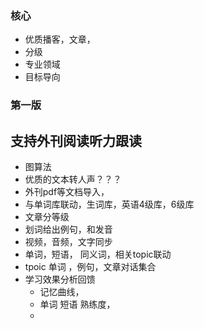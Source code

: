 
### 核心
- 优质播客，文章，
- 分级
- 专业领域
- 目标导向

### 第一版



## 支持外刊阅读听力跟读
- 图算法
- 优质的文本转人声？？？
- 外刊pdf等文档导入，
- 与单词库联动，生词库，英语4级库，6级库
- 文章分等级
- 划词给出例句，和发音
- 视频，音频，文字同步
- 单词，短语， 同义词，相关topic联动
- tpoic  单词 ，例句，文章对话集合
- 学习效果分析回馈
    - 记忆曲线，
    - 单词 短语 熟练度，
    - 